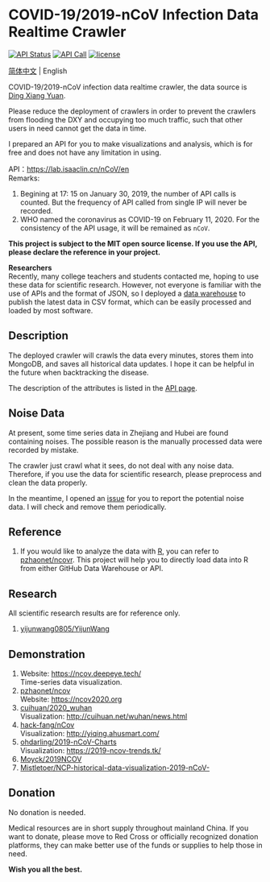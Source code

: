 # COVID-19/2019-nCoV Infection Data Realtime Crawler

[![API Status](https://img.shields.io/website?url=https%3A%2F%2Flab.isaaclin.cn)](https://lab.isaaclin.cn/nCoV/)
[![API Call](https://img.shields.io/badge/dynamic/json?color=orange&label=API%20Call&query=%24.count&url=https%3A%2F%2Flab.isaaclin.cn%2FnCoV%2Fapi%2Fusage)](https://lab.isaaclin.cn/nCoV/)
[![license](https://img.shields.io/github/license/BlankerL/DXY-COVID-19-Crawler)](https://github.com/BlankerL/DXY-COVID-19-Crawler/blob/master/LICENSE)

[简体中文](README.md) | English

COVID-19/2019-nCoV infection data realtime crawler, 
the data source is [Ding Xiang Yuan](https://3g.dxy.cn/newh5/view/pneumonia).

Please reduce the deployment of crawlers in order to prevent the crawlers 
from flooding the DXY and occupying too much traffic, 
such that other users in need cannot get the data in time. 

I prepared an API for you to make visualizations and analysis, 
which is for free and does not have any limitation in using. 

API：https://lab.isaaclin.cn/nCoV/en  
Remarks:  
1. Begining at 17: 15 on January 30, 2019, the number of API calls is counted. 
But the frequency of API called from single IP will never be recorded.
2. WHO named the coronavirus as COVID-19 on February 11, 2020. 
For the consistency of the API usage, it will be remained as `nCoV`.

**This project is subject to the MIT open source license. 
If you use the API, please declare the reference in your project.**

**Researchers**  
Recently, many college teachers and students contacted me, 
hoping to use these data for scientific research. 
However, not everyone is familiar with the use of APIs and the format of JSON, 
so I deployed a [data warehouse](https://github.com/BlankerL/DXY-COVID-19-Data) 
to publish the latest data in CSV format, which can be easily processed and loaded by most software.

## Description
The deployed crawler will crawls the data every minutes, 
stores them into MongoDB, and saves all historical data updates. 
I hope it can be helpful in the future when backtracking the disease.

The description of the attributes is listed in the [API page](https://lab.isaaclin.cn/nCoV/).  

## Noise Data
At present, some time series data in Zhejiang and Hubei are found containing noises. 
The possible reason is the manually processed data were recorded by mistake. 

The crawler just crawl what it sees, do not deal with any noise data. 
Therefore, if you use the data for scientific research, please preprocess and clean the data properly. 

In the meantime, I opened an [issue](https://github.com/BlankerL/DXY-COVID-19-Crawler/issues/34) 
for you to report the potential noise data. I will check and remove them periodically. 

## Reference
1. If you would like to analyze the data with [R](https://www.r-project.org/),
you can refer to [pzhaonet/ncovr](https://github.com/pzhaonet/ncovr).
This project will help you to directly load data into R from either GitHub Data Warehouse or API. 

## Research
All scientific research results are for reference only.
1. [yijunwang0805/YijunWang](https://github.com/yijunwang0805/YijunWang)

## Demonstration
1. Website: https://ncov.deepeye.tech/  
   Time-series data visualization.
2. [pzhaonet/ncov](https://github.com/pzhaonet/ncov)  
   Website: https://ncov2020.org
3. [cuihuan/2020_wuhan](https://github.com/cuihuan/2020_wuhan)  
   Visualization: http://cuihuan.net/wuhan/news.html
4. [hack-fang/nCov](https://github.com/hack-fang/nCov)  
   Visualization: http://yiqing.ahusmart.com/
5. [ohdarling/2019-nCoV-Charts](https://github.com/ohdarling/2019-nCoV-Charts)  
   Visualization: https://2019-ncov-trends.tk/
6. [Moyck/2019NCOV](https://github.com/Moyck/2019NCOV)
7. [Mistletoer/NCP-historical-data-visualization-2019-nCoV-](https://github.com/Mistletoer/NCP-historical-data-visualization-2019-nCoV-)

## Donation
No donation is needed. 

Medical resources are in short supply throughout mainland China. 
If you want to donate, please move to Red Cross or officially recognized donation platforms, 
they can make better use of the funds or supplies to help those in need.

**Wish you all the best.**

